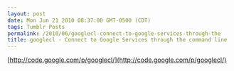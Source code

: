 ```yaml
---
layout: post
date: Mon Jun 21 2010 08:37:00 GMT-0500 (CDT)
tags: Tumblr Posts
permalink: /2010/06/googlecl-connect-to-google-services-through-the
title: googlecl - Connect to Google Services through the command line
---
```


[http://code.google.com/p/googlecl/](http://code.google.com/p/googlecl/)
